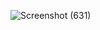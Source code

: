 ![Screenshot (631)](https://github.com/Pamod0/product-landing-page/assets/114252757/745602ac-1dbf-4d6d-9e03-3286a6a7074a)

